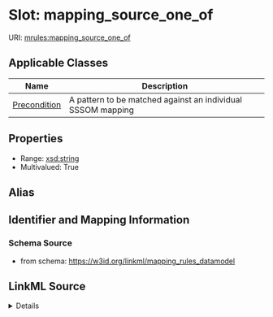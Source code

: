 # Slot: mapping_source_one_of

URI: [mrules:mapping_source_one_of](https://w3id.org/linkml/mapping_rules_datamodel/mapping_source_one_of)



<!-- no inheritance hierarchy -->




## Applicable Classes

| Name | Description |
| --- | --- |
[Precondition](Precondition.md) | A pattern to be matched against an individual SSSOM mapping






## Properties

* Range: [xsd:string](http://www.w3.org/2001/XMLSchema#string)
* Multivalued: True







## Alias




## Identifier and Mapping Information







### Schema Source


* from schema: https://w3id.org/linkml/mapping_rules_datamodel




## LinkML Source

<details>
```yaml
name: mapping_source_one_of
from_schema: https://w3id.org/linkml/mapping_rules_datamodel
rank: 1000
multivalued: true
alias: mapping_source_one_of
owner: Precondition
domain_of:
- Precondition
range: string

```
</details>